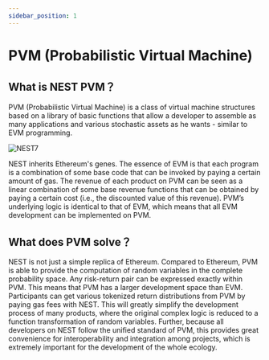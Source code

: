 ```yaml
---
sidebar_position: 1
---
```


# PVM (Probabilistic Virtual Machine)

## What is NEST PVM？
PVM (Probabilistic Virtual Machine) is a class of virtual machine structures based on a library of basic functions that allow a developer to assemble as many applications and various stochastic assets as he wants - similar to EVM programming.

![NEST7](Images/NEST7.png)

NEST inherits Ethereum's genes. The essence of EVM is that each program is a combination of some base code that can be invoked by paying a certain amount of gas. The revenue of each product on PVM can be seen as a linear combination of some base revenue functions that can be obtained by paying a certain cost (i.e., the discounted value of this revenue). PVM’s underlying logic is identical to that of EVM, which means that all EVM development can be implemented on PVM.

## What does PVM solve？

NEST is not just a simple replica of Ethereum. Compared to Ethereum, PVM is able to provide the computation of random variables in the complete probability space. Any risk-return pair can be expressed exactly within PVM. This means that PVM has a larger development space than EVM. Participants can get various tokenized return distributions from PVM by paying gas fees with NEST. This will greatly simplify the development process of many products, where the original complex logic is reduced to a function transformation of random variables. Further, because all developers on NEST follow the unified standard of PVM, this provides great convenience for interoperability and integration among projects, which is extremely important for the development of the whole ecology. 
